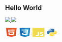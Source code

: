 ## Hello World
<div align="left">
  <a href="https://github.com/ulissescarvalhoo">
  <img height="180em" src="https://github-readme-stats.vercel.app/api?username=ulissescarvalhoo&show_icons=true&theme=dark&include_all_commits=true&count_private=true"/>
  <img height="180em" src="https://github-readme-stats.vercel.app/api/top-langs/?username=ulissescarvalhoo&layout=&langs_count=7&theme=dark"/>
 </div>
  

<div style="display: inline_block"><br>
  <img align="center" alt="Uliss-HTML" height="30" width="40" src="https://raw.githubusercontent.com/devicons/devicon/master/icons/html5/html5-original.svg">
  <img align="center" alt="Uliss-CSS" height="30" width="40" src="https://raw.githubusercontent.com/devicons/devicon/master/icons/css3/css3-original.svg">
  <img align="center" alt="Uliss-Js" height="30" width="40" src="https://raw.githubusercontent.com/devicons/devicon/master/icons/javascript/javascript-plain.svg">
  <img align="center" alt="Uliss-Python" height="30" width="40" src="https://raw.githubusercontent.com/devicons/devicon/master/icons/python/python-original.svg">
</div>
  
